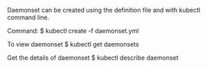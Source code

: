 Daemonset can be created using the definition file and with kubectl command line. 

Command: 
$ kubectl create -f daemonset.yml

To view daemonset
$ kubectl get daemonsets

Get the details of daemonset
$ kubectl describe daemonset <daemonset-name> 
